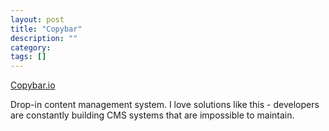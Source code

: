 ```yaml
---
layout: post
title: "Copybar"
description: ""
category: 
tags: []
---
```


[Copybar.io](https://copybar.io/)  


Drop-in content management system.  I love solutions like this - developers are constantly building CMS systems that are impossible to maintain.
